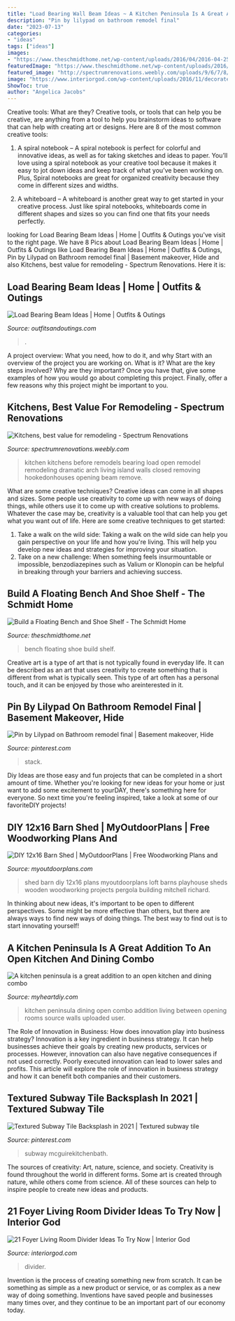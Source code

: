 ```yaml
---
title: "Load Bearing Wall Beam Ideas ~ A Kitchen Peninsula Is A Great Addition To An Open Kitchen And Dining Combo"
description: "Pin by lilypad on bathroom remodel final"
date: "2023-07-13"
categories:
- "ideas"
tags: ["ideas"]
images:
- "https://www.theschmidthome.net/wp-content/uploads/2016/04/2016-04-25-12.12.13.jpg"
featuredImage: "https://www.theschmidthome.net/wp-content/uploads/2016/04/2016-04-25-12.12.13.jpg"
featured_image: "http://spectrumrenovations.weebly.com/uploads/9/6/7/8/9678897/4865541_orig.jpg?0"
image: "https://www.interiorgod.com/wp-content/uploads/2016/11/decorate-a-split-level-living-room.jpg"
ShowToc: true
author: "Angelica Jacobs"
---
```



Creative tools: What are they?
Creative tools, or tools that can help you be creative, are anything from a tool to help you brainstorm ideas to software that can help with creating art or designs. Here are 8 of the most common creative tools:
1. A spiral notebook – A spiral notebook is perfect for colorful and innovative ideas, as well as for taking sketches and ideas to paper. You’ll love using a spiral notebook as your creative tool because it makes it easy to jot down ideas and keep track of what you’ve been working on. Plus, Spiral notebooks are great for organized creativity because they come in different sizes and widths.

2. A whiteboard – A whiteboard is another great way to get started in your creative process. Just like spiral notebooks, whiteboards come in different shapes and sizes so you can find one that fits your needs perfectly.

	

		
looking for Load Bearing Beam Ideas | Home | Outfits &amp; Outings you've visit to the right page. We have 8 Pics about Load Bearing Beam Ideas | Home | Outfits &amp; Outings like Load Bearing Beam Ideas | Home | Outfits &amp; Outings, Pin by Lilypad on Bathroom remodel final | Basement makeover, Hide and also Kitchens, best value for remodeling - Spectrum Renovations. Here it is:
		
    
## Load Bearing Beam Ideas | Home | Outfits &amp; Outings

<img loading=lazy src="https://outfitsandoutings.com/wp-content/uploads/2020/07/IMG_3334-750x1000.jpg" onerror="this.onerror=null;this.src='https://tse4.mm.bing.net/th?id=OIP._KhnW1ktT1i_vT7rSo_YpQHaJ4&amp;pid=15.1';" alt="Load Bearing Beam Ideas | Home | Outfits &amp; Outings">

_Source: outfitsandoutings.com_

>. 

	

A project overview: What you need, how to do it, and why
Start with an overview of the project you are working on. What is it? What are the key steps involved? Why are they important? Once you have that, give some examples of how you would go about completing this project. Finally, offer a few reasons why this project might be important to you.

    
## Kitchens, Best Value For Remodeling - Spectrum Renovations

<img loading=lazy src="http://spectrumrenovations.weebly.com/uploads/9/6/7/8/9678897/4865541_orig.jpg?0" onerror="this.onerror=null;this.src='https://tse4.mm.bing.net/th?id=OIP.rTUEW1cEB4ackIJBJ8qi4wAAAA&amp;pid=15.1';" alt="Kitchens, best value for remodeling - Spectrum Renovations">

_Source: spectrumrenovations.weebly.com_

>kitchen kitchens before remodels bearing load open remodel remodeling dramatic arch living island walls closed removing hookedonhouses opening beam remove. 

	

What are some creative techniques?
Creative ideas can come in all shapes and sizes. Some people use creativity to come up with new ways of doing things, while others use it to come up with creative solutions to problems. Whatever the case may be, creativity is a valuable tool that can help you get what you want out of life. Here are some creative techniques to get started: 
1. Take a walk on the wild side: Taking a walk on the wild side can help you gain perspective on your life and how you're living. This will help you develop new ideas and strategies for improving your situation. 
2. Take on a new challenge: When something feels insurmountable or impossible, benzodiazepines such as Valium or Klonopin can be helpful in breaking through your barriers and achieving success.

    
## Build A Floating Bench And Shoe Shelf - The Schmidt Home

<img loading=lazy src="https://www.theschmidthome.net/wp-content/uploads/2016/04/2016-04-25-12.12.13.jpg" onerror="this.onerror=null;this.src='https://tse4.mm.bing.net/th?id=OIP.oO5dFTd4LVOXp39CplxnWAHaJ4&amp;pid=15.1';" alt="Build a Floating Bench and Shoe Shelf - The Schmidt Home">

_Source: theschmidthome.net_

>bench floating shoe build shelf. 

	

Creative art is a type of art that is not typically found in everyday life. It can be described as an art that uses creativity to create something that is different from what is typically seen. This type of art often has a personal touch, and it can be enjoyed by those who areinterested in it.

    
## Pin By Lilypad On Bathroom Remodel Final | Basement Makeover, Hide

<img loading=lazy src="https://i.pinimg.com/originals/61/dc/14/61dc141f9f008ad1afebe01908deb83b.jpg" onerror="this.onerror=null;this.src='https://tse1.mm.bing.net/th?id=OIP.JmkJL08Lf0JZankMmXQcSQHaJ4&amp;pid=15.1';" alt="Pin by Lilypad on Bathroom remodel final | Basement makeover, Hide">

_Source: pinterest.com_

>stack. 

	

Diy Ideas are those easy and fun projects that can be completed in a short amount of time. Whether you're looking for new ideas for your home or just want to add some excitement to yourDAY, there's something here for everyone. So next time you're feeling inspired, take a look at some of our favoriteDIY projects!

    
## DIY 12x16 Barn Shed | MyOutdoorPlans | Free Woodworking Plans And

<img loading=lazy src="https://myoutdoorplans.com/wp-content/uploads/2016/06/Barn-shed-loft.jpg" onerror="this.onerror=null;this.src='https://tse3.mm.bing.net/th?id=OIP.58NcS7vMVD8KOt6_4iz9BAHaE8&amp;pid=15.1';" alt="DIY 12x16 Barn Shed | MyOutdoorPlans | Free Woodworking Plans and">

_Source: myoutdoorplans.com_

>shed barn diy 12x16 plans myoutdoorplans loft barns playhouse sheds wooden woodworking projects pergola building mitchell richard. 

	

In thinking about new ideas, it's important to be open to different perspectives. Some might be more effective than others, but there are always ways to find new ways of doing things. The best way to find out is to start innovating yourself!

    
## A Kitchen Peninsula Is A Great Addition To An Open Kitchen And Dining Combo

<img loading=lazy src="http://www.myheartdiy.com/wp-content/uploads/2017/04/opening-walls-between-rooms-transforms-living-spaces.-dreaming-of-doing-this-in-your-home-klarvasser-llc-can-do-this-for-you..jpg" onerror="this.onerror=null;this.src='https://tse2.mm.bing.net/th?id=OIP.eh8hfRfsgPRLk7oLKHBI0gHaKW&amp;pid=15.1';" alt="A kitchen peninsula is a great addition to an open kitchen and dining combo">

_Source: myheartdiy.com_

>kitchen peninsula dining open combo addition living between opening rooms source walls uploaded user. 

	

The Role of Innovation in Business: How does innovation play into business strategy?
Innovation is a key ingredient in business strategy. It can help businesses achieve their goals by creating new products, services or processes. However, innovation can also have negative consequences if not used correctly. Poorly executed innovation can lead to lower sales and profits. This article will explore the role of innovation in business strategy and how it can benefit both companies and their customers.

    
## Textured Subway Tile Backsplash In 2021 | Textured Subway Tile

<img loading=lazy src="https://i.pinimg.com/736x/ad/25/7a/ad257a9338d0b8677f30efda8e9dfe21.jpg" onerror="this.onerror=null;this.src='https://tse2.mm.bing.net/th?id=OIP.A91OMwHdupRWqg9epkm6JgHaJ3&amp;pid=15.1';" alt="Textured Subway Tile Backsplash in 2021 | Textured subway tile">

_Source: pinterest.com_

>subway mcguirekitchenbath. 

	

The sources of creativity: Art, nature, science, and society.
Creativity is found throughout the world in different forms. Some art is created through nature, while others come from science. All of these sources can help to inspire people to create new ideas and products.

    
## 21 Foyer Living Room Divider Ideas To Try Now | Interior God

<img loading=lazy src="https://www.interiorgod.com/wp-content/uploads/2016/11/decorate-a-split-level-living-room.jpg" onerror="this.onerror=null;this.src='https://tse3.mm.bing.net/th?id=OIP.yOA1L7yD77by2CoITK_S2AHaFg&amp;pid=15.1';" alt="21 Foyer Living Room Divider Ideas To Try Now | Interior God">

_Source: interiorgod.com_

>divider. 

	

Invention is the process of creating something new from scratch. It can be something as simple as a new product or service, or as complex as a new way of doing something. Inventions have saved people and businesses many times over, and they continue to be an important part of our economy today.

